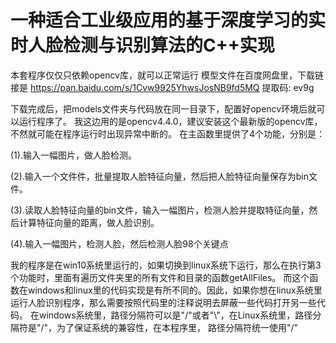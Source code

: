 # 一种适合工业级应用的基于深度学习的实时人脸检测与识别算法的C++实现
本套程序仅仅只依赖opencv库，就可以正常运行
模型文件在百度网盘里，下载链接是
 https://pan.baidu.com/s/1Cvw9925YhwsJosNB9fd5MQ 提取码: ev9g

下载完成后，把models文件夹与代码放在同一目录下，配置好opencv环境后就可以运行程序了。
我这边用的是opencv4.4.0，建议安装这个最新版的opencv库，不然就可能在程序运行时出现异常中断的。
在主函数里提供了4个功能，分别是：

(1).输入一幅图片，做人脸检测。

(2).输入一个文件件，批量提取人脸特征向量，然后把人脸特征向量保存为bin文件。

(3).读取人脸特征向量的bin文件，输入一幅图片，检测人脸并提取特征向量，然后计算特征向量的距离，做人脸识别。

(4).输入一幅图片，检测人脸，然后检测人脸98个关键点

我的程序是在win10系统里运行的，如果切换到linux系统下运行，那么在执行第3个功能时，里面有遍历文件夹里的所有文件和目录的函数getAllFiles。
而这个函数在windows和linux里的代码实现是有所不同的。因此，如果你想在linux系统里运行人脸识别程序，那么需要按照代码里的注释说明去屏蔽一些代码打开另一些代码。
在windows系统里，路径分隔符可以是"/"或者"\\"，在Linux系统里，路径分隔符是"/"，为了保证系统的兼容性，在本程序里，
路径分隔符统一使用"/"
